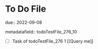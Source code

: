 # To Do File

due:: 2022-09-08

metadatafield:: todoTestFile_276_10

- [ ] Task of todoTestFile_276 1 [[Query me]]
